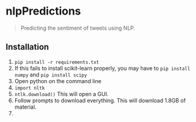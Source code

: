 # nlpPredictions
> Predicting the sentiment of tweets using NLP.

## Installation

1. `pip install -r requirements.txt`
1. If this fails to install scikit-learn properly, you may have to `pip install numpy` and `pip install scipy`
1. Open python on the command line
1. `import nltk`
1. `ntlk.download()` This will open a GUI.
1. Follow prompts to download everything. This will download 1.8GB of material.
1. 

